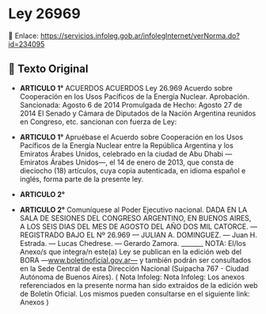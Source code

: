 # Ley 26969
🔗 Enlace: https://servicios.infoleg.gob.ar/infolegInternet/verNorma.do?id=234095


## 📜 Texto Original

- **ARTICULO 1°**
   ACUERDOS ACUERDOS Ley 26.969 Acuerdo sobre Cooperación en los Usos Pacíficos de la Energía Nuclear. Aprobación. Sancionada: Agosto 6 de 2014 Promulgada de Hecho: Agosto 27 de 2014 El Senado y Cámara de Diputados de la Nación Argentina reunidos en Congreso, etc. sancionan con fuerza de Ley:

- **ARTICULO 1°**
   Apruébase el Acuerdo sobre Cooperación en los Usos Pacíficos de la Energía Nuclear entre la República Argentina y los Emiratos Árabes Unidos, celebrado en la ciudad de Abu Dhabi —Emiratos Árabes Unidos—, el 14 de enero de 2013, que consta de dieciocho (18) artículos, cuya copia autenticada, en idioma español e inglés, forma parte de la presente ley.

- **ARTICULO 2°**
   

- **ARTICULO 2°**
   Comuníquese al Poder Ejecutivo nacional. DADA EN LA SALA DE SESIONES DEL CONGRESO ARGENTINO, EN BUENOS AIRES, A LOS SEIS DIAS DEL MES DE AGOSTO DEL AÑO DOS MIL CATORCE. — REGISTRADO BAJO EL Nº 26.969 — JULIAN A. DOMINGUEZ. — Juan H. Estrada. — Lucas Chedrese. — Gerardo Zamora. _______ NOTA: El/los Anexo/s que integra/n este(a) Ley se publican en la edición web del BORA —www.boletinoficial.gov.ar— y también podrán ser consultados en la Sede Central de esta Dirección Nacional (Suipacha 767 - Ciudad Autónoma de Buenos Aires). ( Nota Infoleg: Nota Infoleg: Los anexos referenciados en la presente norma han sido extraidos de la edición web de Boletín Oficial. Los mismos pueden consultarse en el siguiente link: Anexos )
